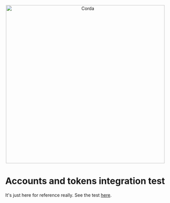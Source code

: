 <p align="center">
  <img src="https://www.corda.net/wp-content/uploads/2016/11/fg005_corda_b.png" alt="Corda" width="500">
</p>

# Accounts and tokens integration test

It's just here for reference really. See the test [here](workflows/src/integrationTest/kotlin/com/template/DriverBasedTest.kt).